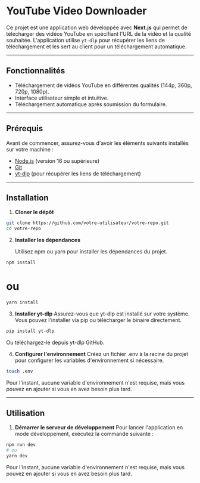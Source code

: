 # YouTube Video Downloader

Ce projet est une application web développée avec **Next.js** qui permet de télécharger des vidéos YouTube en spécifiant l'URL de la vidéo et la qualité souhaitée. L'application utilise `yt-dlp` pour récupérer les liens de téléchargement et les sert au client pour un téléchargement automatique.

---

## Fonctionnalités

- Téléchargement de vidéos YouTube en différentes qualités (144p, 360p, 720p, 1080p).
- Interface utilisateur simple et intuitive.
- Téléchargement automatique après soumission du formulaire.

---

## Prérequis

Avant de commencer, assurez-vous d'avoir les éléments suivants installés sur votre machine :

- [Node.js](https://nodejs.org/) (version 16 ou supérieure)
- [Git](https://git-scm.com/)
- [yt-dlp](https://github.com/yt-dlp/yt-dlp) (pour récupérer les liens de téléchargement)

---

## Installation

1. **Cloner le dépôt**

```bash
git clone https://github.com/votre-utilisateur/votre-repo.git
cd votre-repo

```

2. **Installer les dépendances**

   Utilisez npm ou yarn pour installer les dépendances du projet.

```bash
npm install
```

# ou

```bash
yarn install
```

3. **Installer yt-dlp**
   Assurez-vous que yt-dlp est installé sur votre système. Vous pouvez l'installer via pip ou télécharger le binaire directement.

```bash
pip install yt-dlp
```
Ou téléchargez-le depuis yt-dlp GitHub.

4. **Configurer l'environnement**
   Créez un fichier .env à la racine du projet pour configurer les variables d'environnement si nécessaire.
```bash
touch .env
```
Pour l'instant, aucune variable d'environnement n'est requise, mais vous pouvez en ajouter si vous en avez besoin plus tard.

---

## Utilisation

1. **Démarrer le serveur de développement**
Pour lancer l'application en mode développement, exécutez la commande suivante :
```bash
npm run dev
# ou
yarn dev
```
Pour l'instant, aucune variable d'environnement n'est requise, mais vous pouvez en ajouter si vous en avez besoin plus tard.

